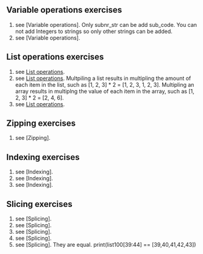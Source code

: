 ## Variable operations exercises
1) see [Variable operations]. Only subnr_str can be add sub_code. You can not add Integers to strings so only other strings can be added.
2) see [Variable operations]. 

## List operations exercises
1) see [List operations](https://github.com/Nomesy/Comp-psy/blob/main/Assignment%203/List%20operations.py).
2) see [List operations](https://github.com/Nomesy/Comp-psy/blob/main/Assignment%203/List%20operations.py). Multpiling a list results in multipling the amount of each item in the list, such as [1, 2, 3] * 2 = [1, 2, 3, 1, 2, 3]. Multipling an array results in multiplng the value of each item in the array, such as [1, 2, 3] * 2 = [2, 4, 6].
3) see [List operations](https://github.com/Nomesy/Comp-psy/blob/main/Assignment%203/List%20operations.py).

## Zipping exercises
1) see [Zipping].

## Indexing exercises
1) see [Indexing].
2) see [Indexing].
3) see [Indexing].

## Slicing exercises
1) see [Splicing].
2) see [Splicing].
3) see [Splicing].
4) see [Splicing].
5) see [Splicing]. They are equal. print(list100[39:44] == [39,40,41,42,43])
